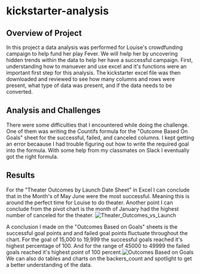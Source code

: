 # kickstarter-analysis
## Overview of Project
  In this project a data analysis was performed for Louise's crowdfunding campaign to help fund her play Fever. We will hwlp her by uncovering hidden trends within the data to help her have a successful campaign. First, understanding how to manuever and use excel and it's functions were an important first step for this analysis. The kickstarter excel file was then downloaded and reviewed to see how many columns and rows were present, what type of data was present, and if the data needs to be converted. 

## Analysis and Challenges
  There were some difficulties that I encountered while doing the challenge. One of them was writing the Countifs formula for the "Outcome Based On Goals" sheet for the successful, failed, and canceled columns. I kept getting an error becaause I had trouble figuring out how to write the required goal into the formula. With some help from my classmates on Slack I eventually got the right formula.

## Results
  For the "Theater Outcomes by Launch Date Sheet" in Excel I can conclude that in the Month's of May June were the most successful. Meaning this is around the perfect time for Louise to do theater. Another point I can conclude from the pivot chart is the month of January had the highest number of canceled for the theater. ![Theater_Outcomes_vs_Launch](https://user-images.githubusercontent.com/106411743/172931809-badd2982-71e3-45fc-8538-b6240261e157.png)

   A conclusion I made on the "Outcomes Based on Goals" sheets is the successful goal points and and failed goal points fluctuate throughout the chart. For the goal of 15,000 to 19,999 the successful goals reached it's highest percentage of 100. And for the range of 45000 to 49999 the failed goals reached it's highest point of 100 percent.![Outcomes Based on Goals](https://user-images.githubusercontent.com/106411743/172931139-5beae510-a99e-4c2a-b866-7d89c7998891.png)
 We can also do tables and charts on the backers_count and spotlight to get a better understanding of the data.
